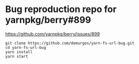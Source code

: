 # Bug reproduction repo for yarnpkg/berry#899

https://github.com/yarnpkg/berry/issues/899

```
git clone https://github.com/demurgos/yarn-fs-url-bug.git
cd yarn-fs-url-bug
yarn install
yarn start
```
